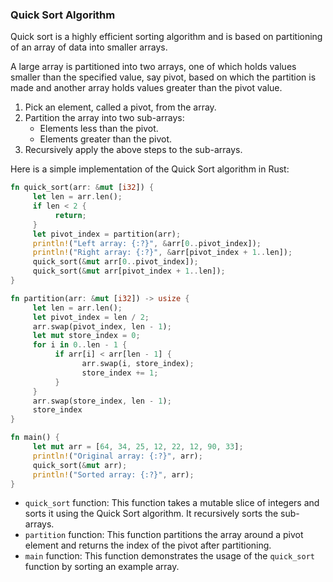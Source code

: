 ### Quick Sort Algorithm

Quick sort is a highly efficient sorting algorithm and is based on partitioning of an array of data into smaller arrays. 

A large array is partitioned into two arrays, one of which holds values smaller than the specified value, say pivot, based on which the partition is made and another array holds values greater than the pivot value.

1. Pick an element, called a pivot, from the array.
2. Partition the array into two sub-arrays:
    - Elements less than the pivot.
    - Elements greater than the pivot.
3. Recursively apply the above steps to the sub-arrays.

Here is a simple implementation of the Quick Sort algorithm in Rust:

```rust
fn quick_sort(arr: &mut [i32]) {
     let len = arr.len();
     if len < 2 {
          return;
     }
     let pivot_index = partition(arr);
     println!("Left array: {:?}", &arr[0..pivot_index]);
     println!("Right array: {:?}", &arr[pivot_index + 1..len]);
     quick_sort(&mut arr[0..pivot_index]);
     quick_sort(&mut arr[pivot_index + 1..len]);
}

fn partition(arr: &mut [i32]) -> usize {
     let len = arr.len();
     let pivot_index = len / 2;
     arr.swap(pivot_index, len - 1);
     let mut store_index = 0;
     for i in 0..len - 1 {
          if arr[i] < arr[len - 1] {
                arr.swap(i, store_index);
                store_index += 1;
          }
     }
     arr.swap(store_index, len - 1);
     store_index
}

fn main() {
     let mut arr = [64, 34, 25, 12, 22, 12, 90, 33];
     println!("Original array: {:?}", arr);
     quick_sort(&mut arr);
     println!("Sorted array: {:?}", arr);
}
```

- `quick_sort` function: This function takes a mutable slice of integers and sorts it using the Quick Sort algorithm. It recursively sorts the sub-arrays.
- `partition` function: This function partitions the array around a pivot element and returns the index of the pivot after partitioning.
- `main` function: This function demonstrates the usage of the `quick_sort` function by sorting an example array.
